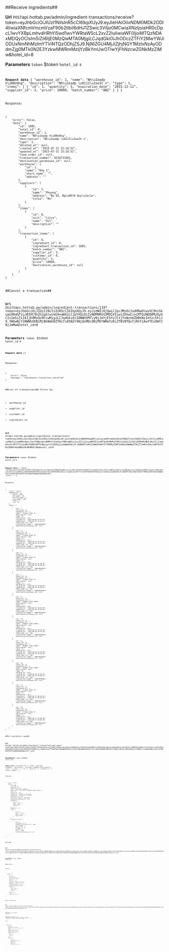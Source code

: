 ##Receive ingredients##


**Url**
<code>POST</code>api.hottab.pw/admin/ingredient-transactions/receive?token=eyJhbGciOiJIUzI1NiIsInR5cCI6IkpXUyJ9.eyJleHAiOiIxNDM0MDk2ODI4IiwiaXNfcmVmcmVzaF90b2tlbiI6dHJ1ZSwic3ViIjo0MCwiaXNzIjoiaHR0cDpcL1wvYXBpLmhvdHRhYi5wd1wvYWRtaW5cL2xvZ2luIiwiaWF0IjoiMTQzNDAxMDQyOCIsIm5iZiI6IjE0MzQwMTA0MjgiLCJqdGkiOiJhODczZTFiY2MwYWJiODUxNmNhMzlmYTViNTQzODhjZSJ9.NjNlZGU4MjJiZjhjNGY1MzIxNzAyODdmZjg0MTk0N2E3YzkwMWRmMzljYzBkYmUwOTIwYjFhNzcwZGNkMzZiMw&hotel_id=8


**Parameters**
<code>token</code> $token
<code>hotel_id<code> 8


**Request data**
{
    "warehouse_id": 1,
    "name": "Nh\u1eadp h\u00e0ng",
    "description": "Nh\u1eadp \u0111\u1ee3t n",
    "type": 1,
    "items": [
        {
            "id": 1,
            "quantity": 5,
            "expiration_date": "2015-12-12",
            "supplier_id": 3,
            "price": 10000,
            "batch_number": "ANZ"
        }
    ]
}


Response:

```
{
    "error": false,
    "data": {
        "id": 1085,
        "hotel_id": 8,
        "warehouse_id": 1,
        "name": "Nh\u1eadp h\u00e0ng",
        "description": "Nh\u1eadp \u0111\u1ee3t n",
        "type": 1,
        "deleted_at": null,
        "created_at": "2015-07-31 15:24:51",
        "updated_at": "2015-07-31 15:24:51",
        "food_order_id": null,
        "transaction_number": 8150731001,
        "destination_warehouse_id": null,
        "warehouse": {
            "id": 1,
            "name": "Kho 1",
            "short_name": "",
            "address": ""
        },
        "suppliers": [
            {
                "id": 3,
                "name": "Phuong",
                "address": "No 02, Ng\u00f4 Quy\u1ec1n",
                "title": "Ms"
            }
        ],
        "items": [
            {
                "id": 8,
                "unit": "litre",
                "name": "Oil",
                "description": ""
            }
        ],
        "transaction_items": [
            {
                "id": 8,
                "ingredient_id": 8,
                "ingredient_transaction_id": 1085,
                "batch_number": "ANZ",
                "supplier_id": 3,
                "customer_id": 0,
                "quantity": 5,
                "price": 10000,
                "destination_warehouse_id": null
            }
        ]
    }
}

```

##Cancel a transaction##


**Url**
<code>DELETE</code>api.hottab.pw/admin/ingredient-transactions/119?token=eyJhbGciOiJIUzI1NiIsInR5cCI6IkpXUyJ9.eyJzdWIiOjQwLCJpc3MiOiJodHRwOlwvXC9hcGkuaG90dGFiLnB3XC9hZG1pblwvbG9naW4iLCJpYXQiOiIxNDM0MzU3MDI4IiwiZXhwIjoiMTQzNDQ0MzQyOCIsIm5iZiI6IjE0MzQzNTcwMjgiLCJqdGkiOiI0NWU5MTcyNjJmYjE5YzJlYjYxNzhmZDBkNzJhYzc5YiJ9.YWUwNjY1NWNhODBiMjBkNmU0ZTRiYzA5N2Y4NjQxMDc0NjM5YWRmYzRiZTBlNTQxYjRhYjAwYTEzOWY2NjJmMw&hotel_id=8


**Parameters**
<code>token</code> $token
<code>hotel_id<code> 8


**Request data**
[]


Response:

```
{
    "error": false,
    "massage": "ingredients.transaction_cancelled"
}

```

##List of transactions##
Filter by:

* warehouse\_id
* supplier\_id
* customer\_id
* ingredient\_id


**Url**
<code>GET</code>api.hottab.pw/admin/ingredient-transactions?token=eyJhbGciOiJIUzI1NiIsInR5cCI6IkpXUyJ9.eyJleHAiOiIxNDMzMzg4NTcyIiwiaXNfcmVmcmVzaF90b2tlbiI6dHJ1ZSwic3ViIjo0MCwiaXNzIjoiaHR0cDpcL1wvYXBpLmhvdHRhYi5wd1wvYWRtaW5cL2xvZ2luIiwiaWF0IjoiMTQzMzMwMjE3MiIsIm5iZiI6IjE0MzMzMDIxNzIiLCJqdGkiOiI0YTY1Yjk4MzFmMGVkMTk4NjkyYzI1N2EyZjUwNmE4OCJ9.OGNkMTlmMjI4NmVhZWY2YTM0MjQ3NThkN2U1NWNmZTBiZTJkNTk2NzYwNTE4Y2MzZDRmYmUwMDU2MzNhMDViMw&hotel_id=8


**Parameters**
<code>token</code> $token
<code>hotel_id<code> 8


**Request data**
{
    "token": "eyJhbGciOiJIUzI1NiIsInR5cCI6IkpXUyJ9.eyJleHAiOiIxNDMzMzg4NTcyIiwiaXNfcmVmcmVzaF90b2tlbiI6dHJ1ZSwic3ViIjo0MCwiaXNzIjoiaHR0cDpcL1wvYXBpLmhvdHRhYi5wd1wvYWRtaW5cL2xvZ2luIiwiaWF0IjoiMTQzMzMwMjE3MiIsIm5iZiI6IjE0MzMzMDIxNzIiLCJqdGkiOiI0YTY1Yjk4MzFmMGVkMTk4NjkyYzI1N2EyZjUwNmE4OCJ9.OGNkMTlmMjI4NmVhZWY2YTM0MjQ3NThkN2U1NWNmZTBiZTJkNTk2NzYwNTE4Y2MzZDRmYmUwMDU2MzNhMDViMw",
    "file": ""
}


Response:

```
{
    "error": false,
    "pagination": {
        "total": 995,
        "per_page": 10,
        "current_page": 1,
        "last_page": 100,
        "from": 1,
        "to": 10
    },
    "data": [
        {
            "id": 1,
            "hotel_id": 8,
            "warehouse_id": 1,
            "name": "Create order #",
            "description": null,
            "type": 5,
            "deleted_at": null,
            "created_at": "2015-06-16 16:52:21",
            "updated_at": "2015-06-16 16:52:21",
            "food_order_id": 531,
            "transaction_number": "008150616001",
            "destination_warehouse_id": null
        },
        {
            "id": 4,
            "hotel_id": 8,
            "warehouse_id": 1,
            "name": "Create order #",
            "description": null,
            "type": 5,
            "deleted_at": null,
            "created_at": "2015-06-16 18:47:41",
            "updated_at": "2015-06-16 18:47:41",
            "food_order_id": 534,
            "transaction_number": "008150616001",
            "destination_warehouse_id": null
        },
        {
            "id": 6,
            "hotel_id": 8,
            "warehouse_id": 1,
            "name": "Create order #",
            "description": null,
            "type": 5,
            "deleted_at": null,
            "created_at": "2015-06-16 18:48:42",
            "updated_at": "2015-06-16 18:48:42",
            "food_order_id": 536,
            "transaction_number": "008150616001",
            "destination_warehouse_id": null
        },
        {
            "id": 7,
            "hotel_id": 8,
            "warehouse_id": 1,
            "name": "Create order #",
            "description": null,
            "type": 5,
            "deleted_at": null,
            "created_at": "2015-06-16 18:50:07",
            "updated_at": "2015-06-16 18:50:07",
            "food_order_id": 537,
            "transaction_number": "008150616001",
            "destination_warehouse_id": null
        },
        {
            "id": 9,
            "hotel_id": 8,
            "warehouse_id": 1,
            "name": "Update order #046",
            "description": null,
            "type": 6,
            "deleted_at": null,
            "created_at": "2015-06-16 18:52:45",
            "updated_at": "2015-06-16 18:52:45",
            "food_order_id": 536,
            "transaction_number": "008150616001",
            "destination_warehouse_id": null
        },
        {
            "id": 10,
            "hotel_id": 8,
            "warehouse_id": 1,
            "name": "Update order #046",
            "description": null,
            "type": 6,
            "deleted_at": null,
            "created_at": "2015-06-16 18:53:10",
            "updated_at": "2015-06-16 18:53:10",
            "food_order_id": 536,
            "transaction_number": "008150616001",
            "destination_warehouse_id": null
        },
        {
            "id": 11,
            "hotel_id": 8,
            "warehouse_id": 1,
            "name": "Update order #046",
            "description": null,
            "type": 6,
            "deleted_at": null,
            "created_at": "2015-06-16 18:54:59",
            "updated_at": "2015-06-16 18:54:59",
            "food_order_id": 536,
            "transaction_number": "008150616001",
            "destination_warehouse_id": null
        },
        {
            "id": 12,
            "hotel_id": 8,
            "warehouse_id": 1,
            "name": "Update order #046",
            "description": null,
            "type": 6,
            "deleted_at": null,
            "created_at": "2015-06-16 18:58:21",
            "updated_at": "2015-06-16 18:58:21",
            "food_order_id": 536,
            "transaction_number": "008150616001",
            "destination_warehouse_id": null
        },
        {
            "id": 17,
            "hotel_id": 8,
            "warehouse_id": 1,
            "name": "Create order #",
            "description": null,
            "type": 5,
            "deleted_at": null,
            "created_at": "2015-06-17 00:45:53",
            "updated_at": "2015-06-17 00:45:53",
            "food_order_id": 539,
            "transaction_number": "008150617001",
            "destination_warehouse_id": null
        },
        {
            "id": 18,
            "hotel_id": 8,
            "warehouse_id": 1,
            "name": "Create order #",
            "description": null,
            "type": 5,
            "deleted_at": null,
            "created_at": "2015-06-17 10:06:49",
            "updated_at": "2015-06-17 10:06:49",
            "food_order_id": 540,
            "transaction_number": "008150617001",
            "destination_warehouse_id": null
        }
    ]
}

```

##Put ingredients away##


**Url**
<code>POST</code>api.hottab.pw/admin/ingredient-transactions/put-away?token=eyJhbGciOiJIUzI1NiIsInR5cCI6IkpXUyJ9.eyJzdWIiOjQwLCJpc3MiOiJodHRwOlwvXC9hcGkuaG90dGFiLnB3XC9hZG1pblwvbG9naW4iLCJpYXQiOiIxNDMzMzkwNDI1IiwiZXhwIjoiMTQzMzQ3NjgyNSIsIm5iZiI6IjE0MzMzOTA0MjUiLCJqdGkiOiI5YTAwNTgyYmU5NmM3OWI4ZjhjMjhlNWJmNGE1N2VmYiJ9.ODkzMzM0MmY0MzA5ZTJmNGVjZWU2YjU4MjQ5N2IyY2M0NjczYzg4MGU0Njc3ZmYzOTBmNjE3Y2ZlODM4OGE0OA&hotel_id=8


**Parameters**
<code>token</code> $token
<code>hotel_id<code> 8


**Request data**
{
    "warehouse_id": 1,
    "name": "Xu\u1ea5t h\u00e0ng",
    "description": "Xu\u1ea5t h\u00e0ng \u0111\u1ee3t n",
    "type": 1,
    "items": [
        {
            "id": 1,
            "quantity": 5,
            "customer_id": 3,
            "price": 10000
        }
    ]
}


Response:

```
{
    "error": false,
    "data": {
        "id": 1086,
        "hotel_id": 8,
        "warehouse_id": 1,
        "name": "Xu\u1ea5t h\u00e0ng",
        "description": "Xu\u1ea5t h\u00e0ng \u0111\u1ee3t n",
        "type": 1,
        "deleted_at": null,
        "created_at": "2015-07-31 15:25:05",
        "updated_at": "2015-07-31 15:25:05",
        "food_order_id": null,
        "transaction_number": 8150731001,
        "destination_warehouse_id": null,
        "warehouse": {
            "id": 1,
            "name": "Kho 1",
            "short_name": "",
            "address": ""
        },
        "suppliers": [],
        "items": [
            {
                "id": 8,
                "unit": "litre",
                "name": "Oil",
                "description": ""
            }
        ],
        "transaction_items": [
            {
                "id": 9,
                "ingredient_id": 8,
                "ingredient_transaction_id": 1086,
                "batch_number": "",
                "supplier_id": 0,
                "customer_id": 3,
                "quantity": 5,
                "price": 10000,
                "destination_warehouse_id": null
            }
        ]
    }
}

```

##View##


**Url**
<code>GET</code>api.hottab.pw/admin/ingredient-transactions/17?token=eyJhbGciOiJIUzI1NiIsInR5cCI6IkpXUyJ9.eyJleHAiOiIxNDMzMzg4NTcyIiwiaXNfcmVmcmVzaF90b2tlbiI6dHJ1ZSwic3ViIjo0MCwiaXNzIjoiaHR0cDpcL1wvYXBpLmhvdHRhYi5wd1wvYWRtaW5cL2xvZ2luIiwiaWF0IjoiMTQzMzMwMjE3MiIsIm5iZiI6IjE0MzMzMDIxNzIiLCJqdGkiOiI0YTY1Yjk4MzFmMGVkMTk4NjkyYzI1N2EyZjUwNmE4OCJ9.OGNkMTlmMjI4NmVhZWY2YTM0MjQ3NThkN2U1NWNmZTBiZTJkNTk2NzYwNTE4Y2MzZDRmYmUwMDU2MzNhMDViMw&hotel_id=8


**Parameters**
<code>token</code> $token
<code>hotel_id<code> 8


**Request data**
[]


Response:

```
{
    "error": false,
    "data": {
        "id": 17,
        "hotel_id": 8,
        "warehouse_id": 1,
        "name": "Create order #",
        "description": null,
        "type": 5,
        "deleted_at": null,
        "created_at": "2015-06-17 00:45:53",
        "updated_at": "2015-06-17 00:45:53",
        "food_order_id": 539,
        "transaction_number": 8150617001,
        "destination_warehouse_id": null,
        "warehouse": {
            "id": 1,
            "name": "Kho 1",
            "short_name": "",
            "address": ""
        },
        "suppliers": [],
        "items": [],
        "transaction_items": []
    }
}

```

##Move ingredients##


**Url**
<code>POST</code>api.hottab.pw/admin/ingredient-transactions/move?token=eyJhbGciOiJIUzI1NiIsInR5cCI6IkpXUyJ9.eyJzdWIiOjQwLCJpc3MiOiJodHRwOlwvXC9hcGkuaG90dGFiLnB3XC9hZG1pblwvbG9naW4iLCJpYXQiOiIxNDMzNDk2MDU2IiwiZXhwIjoiMTQzMzU4MjQ1NiIsIm5iZiI6IjE0MzM0OTYwNTYiLCJqdGkiOiI5NDRjZTVjYzk4MzYxNGIxZWI5NjNiZTU2ZjU5NDE2NSJ9.NzZlMTNiNjEyY2UwYWMzMDJmMDBiODM4ODM2MTRlNWRmZDEzMjJiNzkzMjZkY2NiYTNiY2M1MmI1ZmIwYTFmMA&hotel_id=8


**Parameters**
<code>token</code> $token
<code>hotel_id<code> 8


**Request data**
{
    "warehouse_id": 1,
    "destination_warehouse_id": 3,
    "name": "Chuy\u1ec3n h\u00e0ng",
    "description": "Xu\u1ea5t h\u00e0ng \u0111\u1ee3t n",
    "items": [
        {
            "id": 1,
            "quantity": 5,
            "customer_id": 3,
            "price": 10000
        }
    ]
}


Response:

```
{
    "error": false,
    "data": {
        "id": 1087,
        "hotel_id": 8,
        "warehouse_id": 1,
        "name": "Chuy\u1ec3n h\u00e0ng",
        "description": "Xu\u1ea5t h\u00e0ng \u0111\u1ee3t n",
        "type": 3,
        "deleted_at": null,
        "created_at": "2015-07-31 15:25:17",
        "updated_at": "2015-07-31 15:25:17",
        "food_order_id": null,
        "transaction_number": 8150731001,
        "destination_warehouse_id": 3,
        "warehouse": {
            "id": 1,
            "name": "Kho 1",
            "short_name": "",
            "address": ""
        },
        "suppliers": [],
        "items": [],
        "transaction_items": [
            {
                "id": 10,
                "ingredient_id": 1,
                "ingredient_transaction_id": 1087,
                "batch_number": "",
                "supplier_id": 0,
                "customer_id": 3,
                "quantity": 5,
                "price": 10000,
                "destination_warehouse_id": null
            }
        ]
    }
}

```

